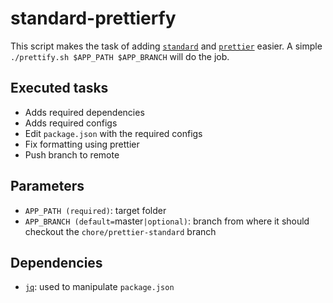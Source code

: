 # standard-prettierfy

This script makes the task of adding [`standard`](https://standardjs.com/) and [`prettier`](https://prettier.io/) easier. A simple `./prettify.sh $APP_PATH $APP_BRANCH` will do the job.

## Executed tasks

- Adds required dependencies
- Adds required configs
- Edit `package.json` with the required configs
- Fix formatting using prettier
- Push branch to remote

## Parameters

- `APP_PATH (required)`: target folder
- `APP_BRANCH (default=`master`|optional)`: branch from where it should checkout the `chore/prettier-standard` branch

## Dependencies

- [`jq`](https://stedolan.github.io/jq/): used to manipulate `package.json`
